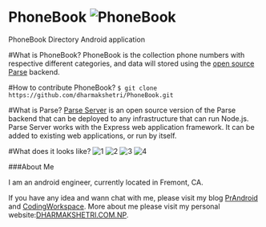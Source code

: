 # PhoneBook ![PhoneBook](http://i.imgur.com/VuCTRVj.png)
PhoneBook Directory Android application

#What is PhoneBook?
PhoneBook is the collection phone numbers with respective different categories, and data will stored using the [open source Parse](https://github.com/ParsePlatform/parse-server) backend.

#How to contribute PhoneBook?
`$ git clone https://github.com/dharmakshetri/PhoneBook.git`

#What is Parse?
[Parse Server](https://github.com/ParsePlatform/parse-server) is an open source version of the Parse backend that can be deployed to any infrastructure that can run Node.js.
Parse Server works with the Express web application framework. It can be added to existing web applications, or run by itself.

#What does it looks like?
![1](http://i.imgur.com/z7UP4Iu.png)
![2](http://i.imgur.com/EPDPjzM.png)
![3](http://i.imgur.com/ysEsMpg.png)
![4](http://i.imgur.com/yXrImRR.png)

###About Me

I am an android engineer, currently located in Fremont, CA.

If you have any idea and wann chat with me, please visit my blog [PrAndroid](http://www.prandroid.com) and [CodingWorkspace](http://www.codingworkspace.com). More about me please visit my personal website:[DHARMAKSHETRI.COM.NP](http://dharmakshetri.com.np/).
